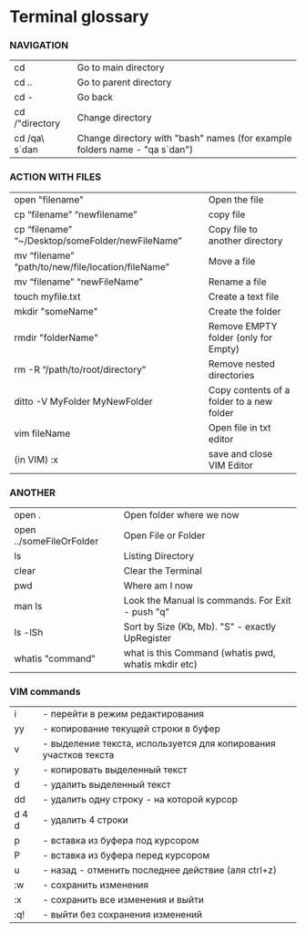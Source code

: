 
# Terminal glossary

### NAVIGATION
|||
|------|------|
|   cd  |   Go to main directory    |
|   cd ..   |    Go to parent directory  |
|   cd - | Go back |
|   cd  /"directory | Change directory|
|   cd /qa\ s\`dan     |   Change directory with "bash" names (for example folders name - "qa s`dan")|

  
   
### ACTION WITH FILES

|||
|------|------|
|   open "filename"|    Open the file|
|   cp “filename” “newfilename”|    copy file |
|   cp “filename” “~/Desktop/someFolder/newFileName”|    Copy file to another directory |
|    mv “filename” “path/to/new/file/location/fileName” | Move a file |
|   mv “filename” “newFileName” |   Rename a file|
|   touch myfile.txt |  Create a text file |
|    mkdir "someName" |     Create the folder |
|    rmdir "folderName" |   Remove EMPTY folder (only for Empty) |
|   rm -R “/path/to/root/directory”|    Remove nested directories |
|    ditto -V MyFolder MyNewFolder |    Copy contents of a folder to a new folder |
| vim fileName| Open file in txt editor|
| (in VIM) :x | save and close VIM Editor|

### ANOTHER

|||
|------|------|
|   open .  | Open folder where we now|
|   open ../someFileOrFolder    |   Open File or Folder|
|   ls  |   Listing Directory|
|   clear   |  Clear the Terminal|
|   pwd |    Where am I now|
|    man ls |    Look the Manual ls commands. For Exit - push "q" |
|   ls -lSh |    Sort by Size (Kb, Mb). "S" - exactly UpRegister|
|   whatis "command"    |   what is this Command (whatis pwd, whatis mkdir etc)|

### VIM commands
|||
|------|------|
| i | - перейти в режим редактирования |
|yy | - копирование текущей строки в буфер |
|v | - выделение текста, используется для копирования участков текста | 
|y | - копировать выделенный текст | 
|d |- удалить выделенный текст |
|dd |- удалить одну строку - на которой курсор|
|d 4 d |- удалить 4 строки|
|р |- вставка из буфера под курсором | 
|P |- вставка из буфера перед курсором |
|u |- назад - отменить последнее действие (аля ctrl+z)|
|:w |- сохранить изменения |
|:x |- сохранить все изменения и выйти |
|:q!| - выйти без сохранения изменений|

